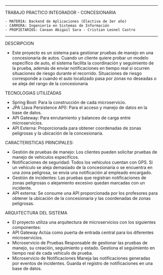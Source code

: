 -------------------------------------------------------
TRABAJO PRACTICO INTEGRADOR - CONCESIONARIA

    - MATERIA: Backend de Aplicaciones (Electiva de 3er año)
    - CARRERA: Ingeniería en Sistemas de Información
    - PROPIETARIOS: Canaan Abigail Sara - Cristian Leonel Castro
-------------------------------------------------------
DESCRIPCION
- Este proyecto es un sistema para gestionar pruebas de manejo en una concesionaria de autos. 
Cuando un cliente quiere probar un modelo específico de auto, el sistema facilita la coordinación 
y seguimiento de la prueba, además de enviar notificaciones en tiempo real si ocurren situaciones
de riesgo durante el recorrido. Situaciones de riesgo corresponde a cuando el auto localizado pasa
 por zonas no deseadas o se aleja del rango de la concesionaria

TECNOLOGIAS UTILIZADAS
- Spring Boot: Para la construcción de cada microservicio.
- JPA (Java Persistence API): Para el acceso y manejo de datos en la base de datos.
- API Gateway: Para enrutamiento y balanceo de carga entre microservicios.
- API Externa: Proporcionada para obtener coordenadas de zonas peligrosas y la ubicación de la concesionaria.

CARACTERISTICAS PRINCIPALES:
- Gestión de pruebas de manejo: Los clientes pueden solicitar pruebas de manejo de vehículos específicos.
- Notificaciones de seguridad: Todos los vehículos cuentan con GPS. Si un vehículo se aleja demasiado
de la concesionaria o se encuentra en una zona peligrosa, se envía una notificación al empleado encargado.
- Gestión de incidentes: Las pruebas que registran notificaciones de zonas peligrosas o alejamiento excesivo
quedan marcadas con un incidente.
- API externa: Se consume una API proporcionada por los profesores para obtener la ubicación de la 
concesionaria y las coordenadas de zonas peligrosas.

ARQUITECTURA DEL SISTEMA
- El proyecto utiliza una arquitectura de microservicios con los siguientes componentes:
- API Gateway
Actúa como puerta de entrada central para los diferentes microservicios.
- Microservicio de Pruebas
Responsable de gestionar las pruebas de manejo, su creación, seguimiento y estado.
Gestiona el seguimiento en tiempo real de cada vehículo de prueba.
- Microservicio de Notificaciones
Maneja las notificaciones generadas por eventos de incidentes.
Guarda el registro de notificaciones en una base de datos.

